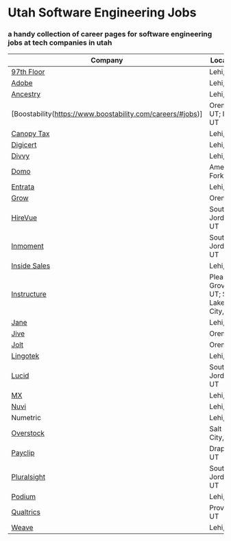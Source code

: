 # Utah Software Engineering Jobs
### a handy collection of career pages for software engineering jobs at tech companies in utah
| Company | Location |
| --- | --- |
| [97th Floor](https://97thfloor.com/careers/) | Lehi, UT |
| [Adobe](https://adobe.wd5.myworkdayjobs.com/external_university) | Lehi, UT |
| [Ancestry](https://www.ancestry.com/corporate/careers/search-jobs) | Lehi, UT|
| [Boostability(https://www.boostability.com/careers/#jobs)] | Orem, UT; Lehi, UT |
| [Canopy Tax](https://www.canopytax.com/careers/) | Lehi, UT|
| [Digicert](https://www.digicert.com/careers/) | Lehi, UT|
| [Divvy](https://getdivvy.com/jobs/) | Lehi, UT|
| [Domo](https://www.domo.com/company/careers) | American Fork, UT |
| [Entrata](https://www.entrata.com/company/careers) | Lehi, UT |
| [Grow](https://workforcenow.adp.com/jobs/apply/posting.html?client=GrowInc&ccId=1587858689_4783&type=MP&lang=en_US) | Orem, UT|
| [HireVue](https://www.vuenation.com/jobs) | South Jordan, UT |
| [Inmoment](http://www.inmoment.com/careers/) | South Jordan, UT|
| [Inside Sales](https://www.insidesales.com/careers/open-positions-inside-sales-jobs/) | Lehi, UT |
| [Instructure](https://www.instructure.com/careers/openpositions) | Pleasant Grove, UT; Salt Lake City, UT |
| [Jane](https://jane.com/careers) | Lehi, UT |
| [Jive](https://jive.com/careers/locations/?office=44469) | Orem, UT |
| [Jolt](https://joltup.com) | Orem, UT |
| [Lingotek](https://www.lingotek.com/careers) | Lehi, UT |
| [Lucid](https://www.golucid.co/careers/) | South Jordan, UT |
| [MX](https://data.mx.com/company) | Lehi, UT |
| [Nuvi](https://www.nuvi.com/careers/) | Lehi, UT |
| Numetric | Lehi, UT |
| [Overstock](https://overstock.wd5.myworkdayjobs.com/Overstock_Careers?tid=Careers%3A05%3AWorkdayPostions%3AViewAll) | Salt Lake City, UT |
| [Payclip](https://hire.withgoogle.com/public/jobs/payclipcom) | Draper, UT|
| [Pluralsight](https://www.pluralsight.com/careers/engineering) | South Jordan, UT |
| [Podium](https://www.podium.com/company/jobs/) | Lehi, UT |
| [Qualtrics](https://www.qualtrics.com/careers/) | Provo, UT |
| [Weave](https://weave.workable.com) | Lehi, UT |
